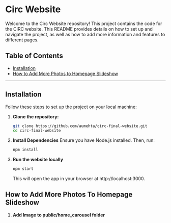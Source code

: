# Circ Website

Welcome to the Circ Website repository! This project contains the code for the CIRC website. This README provides details on how to set up and navigate the project, as well as how to add more information and features to different pages.

## Table of Contents

- [Installation](#installation)
- [How to Add More Photos to Homepage Slideshow](#how-to-add-more-photos-to-homepage-slideshow)

---

## Installation

Follow these steps to set up the project on your local machine:

1. **Clone the repository:**

   ```bash
   git clone https://github.com/aumehta/circ-final-website.git
   cd circ-final-website
   ```

2. **Install Dependencies**
Ensure you have Node.js installed. Then, run:

   ```bash
   npm install
   ```

3. **Run the website locally**
   ```bash
   npm start
   ```
   This will open the app in your browser at http://localhost:3000.

## How to Add More Photos To Homepage Slideshow
1. **Add Image to public/home_carousel folder**


